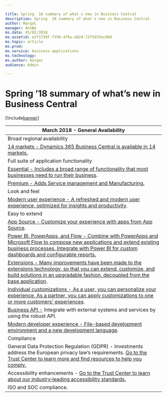 ```yaml
---

title: Spring  18 summary of what s new in Business Central
description: Spring  18 summary of what s new in Business Central
author: MargoC
manager: AnnBe
ms.date: 05/01/2018
ms.assetid: e2f1739f-f356-476a-a924-72f5d33ec8b0
ms.topic: article
ms.prod: 
ms.service: business-applications
ms.technology: 
ms.author: margoc
audience: Admin

---
```

#  Spring ’18 summary of what’s new in Business Central




[!include[banner](../../includes/banner.md)]

| March 2018 - General Availability                                                                                                                                                                                                                             |
|---------------------------------------------------------------------------------------------------------------------------------------------------------------------------------------------------------------------------------------------------------------|
| Broad regional availability                                                                                                                                                                                                                                   |
| [14 markets - Dynamics 365 Business Central is available in 14 markets. ](broad-regional-availability.md)                                                                                                                                                      |
| Full suite of application functionality                                                                                                                                                                                                                       |
| [Essential - Includes a broad range of functionality that most businesses need to run their business](essential-premium.md).                                                                                                                                      |
| [Premium - Adds Service management and Manufacturing. ](essential-premium.md)                                                                                                                                                                                       |
| Look and feel                                                                                                                                                                                                                                                 |
| [Modern user experience - A refreshed and modern user experience, optimized for insights and productivity](modern-user-experience.md).                                                                                                                                     |
| Easy to extend                                                                                                                                                                                                                                                |
| [App Source - Customize your experience with apps from App Source](overview.md).                                                                                                                                                                             |
| [Power BI, PowerApps, and Flow - Combine with PowerApps and Microsoft Flow to compose new applications and extend existing business processes. Integrate with Power BI for custom dashboards and configurable reports.](overview.md)                |
| [Extensions - Many improvements have been made to the extensions technology, so that you can extend, customize, and build solutions in an upgradable fashion, decoupled from the base application](overview.md).                                             |
| [Individual customizations - As a user, you can personalize your experience. As a partner, you can apply customizations to one or more customers' experiences](overview.md).                                                                  |
| [Business API -](overview.md) Integrate with external systems and services by using the robust API.                                                                                                                                                       |
| [Modern developer experience - File-based development environment and a new development language](overview.md).                                                                                                                           |
| Compliance                                                                                                                                                                                                                                                    |
| General Data Protection Regulation (GDPR) - Investments address the European privacy law’s requirements. [Go to the Trust Center to learn more and find resources to help you comply.](https://www.microsoft.com/en-us/TrustCenter/Privacy/gdpr/default.aspx) |
| Accessibility enhancements - [Go to the Trust Center to learn about our industry‑leading accessibility standards.](https://www.microsoft.com/en-us/trustcenter/compliance/accessibility)                                                                      |
| ISO and SOC compliance.                                                                                                                                                                                                                                       |
